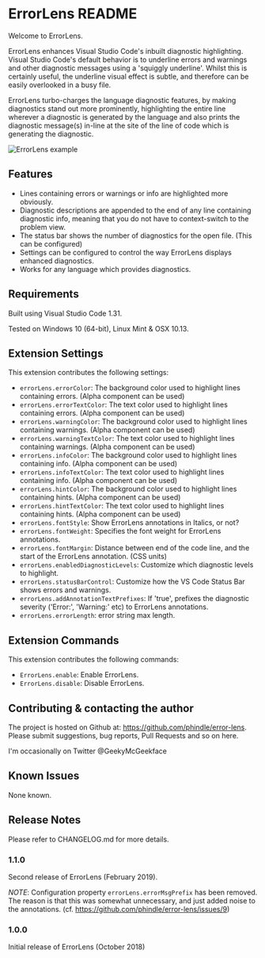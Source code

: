 # ErrorLens README

Welcome to ErrorLens.

ErrorLens enhances Visual Studio Code's inbuilt diagnostic highlighting. Visual Studio Code's default behavior is to
underline errors and warnings and other diagnostic messages using a 'squiggly underline'. Whilst this is certainly
useful, the underline visual effect is subtle, and therefore can be easily overlooked in a busy file.

ErrorLens turbo-charges the language diagnostic features, by making diagnostics stand out more prominently, highlighting
the entire line wherever a diagnostic is generated by the language and also prints the diagnostic message(s) in-line at
the site of the line of code which is generating the diagnostic.

![ErrorLens example](images/Screenshot-1.png)

## Features

* Lines containing errors or warnings or info are highlighted more obviously.
* Diagnostic descriptions are appended to the end of any line containing diagnostic info, meaning that you do not have to context-switch to the problem view.
* The status bar shows the number of diagnostics for the open file. (This can be configured)
* Settings can be configured to control the way ErrorLens displays enhanced diagnostics.
* Works for any language which provides diagnostics.

## Requirements

Built using Visual Studio Code 1.31.

Tested on Windows 10 (64-bit), Linux Mint & OSX 10.13.

## Extension Settings

This extension contributes the following settings:

* `errorLens.errorColor`: The background color used to highlight lines containing errors. (Alpha component can be used)
* `errorLens.errorTextColor`: The text color used to highlight lines containing errors. (Alpha component can be used)
* `errorLens.warningColor`: The background color used to highlight lines containing warnings. (Alpha component can be used)
* `errorLens.warningTextColor`: The text color used to highlight lines containing warnings. (Alpha component can be used)
* `errorLens.infoColor`: The background color used to highlight lines containing info. (Alpha component can be used)
* `errorLens.infoTextColor`: The text color used to highlight lines containing info. (Alpha component can be used)
* `errorLens.hintColor`: The background color used to highlight lines containing hints. (Alpha component can be used)
* `errorLens.hintTextColor`: The text color used to highlight lines containing hints. (Alpha component can be used)
* `errorLens.fontStyle`: Show ErrorLens annotations in Italics, or not?
* `errorLens.fontWeight`: Specifies the font weight for ErrorLens annotations.
* `errorLens.fontMargin`: Distance between end of the code line, and the start of the ErrorLens annotation. (CSS units)
* `errorLens.enabledDiagnosticLevels`: Customize which diagnostic levels to highlight.
* `errorLens.statusBarControl`: Customize how the VS Code Status Bar shows errors and warnings.
* `errorLens.addAnnotationTextPrefixes`: If 'true', prefixes the diagnostic severity ('Error:', 'Warning:' etc) to ErrorLens annotations.
* `errorLens.errorLength`: error string max length.

## Extension Commands

This extension contributes the following commands:

* `ErrorLens.enable`: Enable ErrorLens.
* `ErrorLens.disable`: Disable ErrorLens.

## Contributing & contacting the author

The project is hosted on Github at: <https://github.com/phindle/error-lens>. Please submit suggestions, bug reports, Pull Requests and so on here.

I'm occasionally on Twitter @GeekyMcGeekface

## Known Issues

None known.

## Release Notes

Please refer to CHANGELOG.md for more details.

### 1.1.0

Second release of ErrorLens (February 2019).

*NOTE*: Configuration property `errorLens.errorMsgPrefix` has been removed. The reason is that this was somewhat unnecessary, and just added noise to the annotations. (cf. <https://github.com/phindle/error-lens/issues/9>)

### 1.0.0

Initial release of ErrorLens (October 2018)
